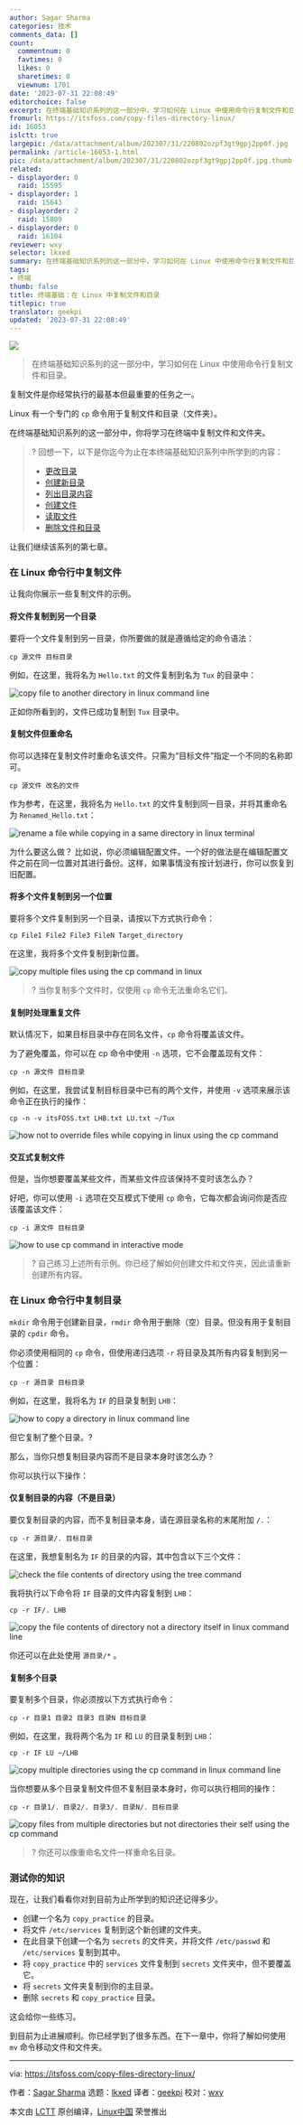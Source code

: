 ```yaml
---
author: Sagar Sharma
categories: 技术
comments_data: []
count:
  commentnum: 0
  favtimes: 0
  likes: 0
  sharetimes: 0
  viewnum: 1701
date: '2023-07-31 22:08:49'
editorchoice: false
excerpt: 在终端基础知识系列的这一部分中，学习如何在 Linux 中使用命令行复制文件和目录。
fromurl: https://itsfoss.com/copy-files-directory-linux/
id: 16053
islctt: true
largepic: /data/attachment/album/202307/31/220802ozpf3gt9gpj2pp0f.jpg
permalink: /article-16053-1.html
pic: /data/attachment/album/202307/31/220802ozpf3gt9gpj2pp0f.jpg.thumb.jpg
related:
- displayorder: 0
  raid: 15595
- displayorder: 1
  raid: 15643
- displayorder: 2
  raid: 15809
- displayorder: 0
  raid: 16104
reviewer: wxy
selector: lkxed
summary: 在终端基础知识系列的这一部分中，学习如何在 Linux 中使用命令行复制文件和目录。
tags:
- 终端
thumb: false
title: 终端基础：在 Linux 中复制文件和目录
titlepic: true
translator: geekpi
updated: '2023-07-31 22:08:49'
---
```


![](/data/attachment/album/202307/31/220802ozpf3gt9gpj2pp0f.jpg)



> 
> 在终端基础知识系列的这一部分中，学习如何在 Linux 中使用命令行复制文件和目录。
> 
> 
> 


复制文件是你经常执行的最基本但最重要的任务之一。


Linux 有一个专门的 `cp` 命令用于复制文件和目录（文件夹）。


在终端基础知识系列的这一部分中，你将学习在终端中复制文件和文件夹。



> 
> ? 回想一下，以下是你迄今为止在本终端基础知识系列中所学到的内容：
> 
> 
> * [更改目录](https://itsfoss.com/change-directories/)
> * [创建新目录](/article-15595-1.html)
> * [列出目录内容](https://itsfoss.com/list-directory-content/)
> * [创建文件](/article-15643-1.html)
> * [读取文件](https://itsfoss.com/view-file-contents/)
> * [删除文件和目录](/article-15809-1.html)
> 
> 
> 


让我们继续该系列的第七章。


### 在 Linux 命令行中复制文件


让我向你展示一些复制文件的示例。


#### 将文件复制到另一个目录


要将一个文件复制到另一目录，你所要做的就是遵循给定的命令语法：



```
cp 源文件 目标目录

```

例如，在这里，我将名为 `Hello.txt` 的文件复制到名为 `Tux` 的目录中：


![copy file to another directory in linux command line](/data/attachment/album/202307/31/220849xmp849c8l8dwa9mr.png)


正如你所看到的，文件已成功复制到 `Tux` 目录中。


#### 复制文件但重命名


你可以选择在复制文件时重命名该文件。只需为“目标文件”指定一个不同的名称即可。



```
cp 源文件 改名的文件

```

作为参考，在这里，我将名为 `Hello.txt` 的文件复制到同一目录，并将其重命名为 `Renamed_Hello.txt`：


![rename a file while copying in a same directory in linux terminal](/data/attachment/album/202307/31/220851ta35a5omcrmo8n7f.png)


为什么要这么做？ 比如说，你必须编辑配置文件。一个好的做法是在编辑配置文件之前在同一位置对其进行备份。这样，如果事情没有按计划进行，你可以恢复到旧配置。


#### 将多个文件复制到另一个位置


要将多个文件复制到另一个目录，请按以下方式执行命令：



```
cp File1 File2 File3 FileN Target_directory

```

在这里，我将多个文件复制到新位置。


![copy multiple files using the cp command in linux](/data/attachment/album/202307/31/220852qaaegi3pav0orhod.png)



> 
> ? 当你复制多个文件时，仅使用 `cp` 命令无法重命名它们。
> 
> 
> 


#### 复制时处理重复文件


默认情况下，如果目标目录中存在同名文件，`cp` 命令将覆盖该文件。


为了避免覆盖，你可以在 cp 命令中使用 `-n` 选项，它不会覆盖现有文件：



```
cp -n 源文件 目标目录

```

例如，在这里，我尝试复制目标目录中已有的两个文件，并使用 `-v` 选项来展示该命令正在执行的操作：



```
cp -n -v itsFOSS.txt LHB.txt LU.txt ~/Tux

```

![how not to override files while copying in linux using the cp command](/data/attachment/album/202307/31/220852qqz5szrqzqcuaz1f.png)


#### 交互式复制文件


但是，当你想要覆盖某些文件，而某些文件应该保持不变时该怎么办？


好吧，你可以使用 `-i` 选项在交互模式下使用 `cp` 命令，它每次都会询问你是否应该覆盖该文件：



```
cp -i 源文件 目标目录

```

![how to use cp command in interactive mode](/data/attachment/album/202307/31/220853tu6clmoll78ssz3z.png)



> 
> ?️ 自己练习上述所有示例。你已经了解如何创建文件和文件夹，因此请重新创建所有内容。
> 
> 
> 


### 在 Linux 命令行中复制目录


`mkdir` 命令用于创建新目录，`rmdir` 命令用于删除（空）目录。但没有用于复制目录的 `cpdir` 命令。


你必须使用相同的 `cp` 命令，但使用递归选项 `-r` 将目录及其所有内容复制到另一个位置：



```
cp -r 源目录 目标目录

```

例如，在这里，我将名为 `IF` 的目录复制到 `LHB`：


![how to copy a directory in linux command line](/data/attachment/album/202307/31/220854ik4zbqondmynf2y6.png)


但它复制了整个目录。?


那么，当你只想复制目录内容而不是目录本身时该怎么办？


你可以执行以下操作：


#### 仅复制目录的内容（不是目录）


要仅复制目录的内容，而不复制目录本身，请在源目录名称的末尾附加 `/.`：



```
cp -r 源目录/. 目标目录

```

在这里，我想复制名为 `IF` 的目录的内容，其中包含以下三个文件：


![check the file contents of directory using the tree command](/data/attachment/album/202307/31/220854z7bdfd7pddwkz46v.png)


我将执行以下命令将 `IF` 目录的文件内容复制到 `LHB`：



```
cp -r IF/. LHB

```

![copy the file contents of directory not a directory itself in linux command line](/data/attachment/album/202307/31/220854anfzlix1793cjcjn.png)


你还可以在此处使用 `源目录/*` 。


#### 复制多个目录


要复制多个目录，你必须按以下方式执行命令：



```
cp -r 目录1 目录2 目录3 目录N 目标目录

```

例如，在这里，我将两个名为 `IF` 和 `LU` 的目录复制到 `LHB`：



```
cp -r IF LU ~/LHB

```

![copy multiple directories using the cp command in linux command line](/data/attachment/album/202307/31/220855zqtqmzx2mpmux9ob.png)


当你想要从多个目录复制文件但不复制目录本身时，你可以执行相同的操作：



```
cp -r 目录1/. 目录2/. 目录3/. 目录N/. 目标目录

```

![copy files from multiple directories but not directories their self using the cp command](/data/attachment/album/202307/31/220856azcq9dqgcpsgzq5t.png)



> 
> ?️ 你还可以像重命名文件一样重命名目录。
> 
> 
> 


### 测试你的知识


现在，让我们看看你对到目前为止所学到的知识还记得多少。


* 创建一个名为 `copy_practice` 的目录。
* 将文件 `/etc/services` 复制到这个新创建的文件夹。
* 在此目录下创建一个名为 `secrets` 的文件夹，并将文件 `/etc/passwd` 和 `/etc/services` 复制到其中。
* 将 `copy_practice` 中的 `services` 文件复制到 `secrets` 文件夹中，但不要覆盖它。
* 将 `secrets` 文件夹复制到你的主目录。
* 删除 `secrets` 和 `copy_practice` 目录。


这会给你一些练习。


到目前为止进展顺利。你已经学到了很多东西。在下一章中，你将了解如何使用 `mv` 命令移动文件和文件夹。




---


via: <https://itsfoss.com/copy-files-directory-linux/>


作者：[Sagar Sharma](https://itsfoss.com/author/sagar/) 选题：[lkxed](https://github.com/lkxed/) 译者：[geekpi](https://github.com/geekpi) 校对：[wxy](https://github.com/wxy)


本文由 [LCTT](https://github.com/LCTT/TranslateProject) 原创编译，[Linux中国](https://linux.cn/) 荣誉推出